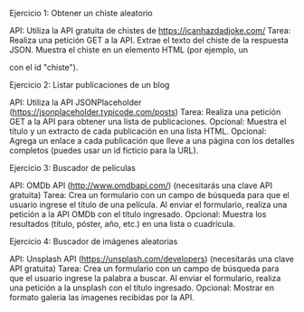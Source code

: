 Ejercicio 1: Obtener un chiste aleatorio

API: Utiliza la API gratuita de chistes de https://icanhazdadjoke.com/
Tarea:
Realiza una petición GET a la API.
Extrae el texto del chiste de la respuesta JSON.
Muestra el chiste en un elemento HTML (por ejemplo, un <div> con el id "chiste").

Ejercicio 2: Listar publicaciones de un blog

API: Utiliza la API JSONPlaceholder (https://jsonplaceholder.typicode.com/posts)
Tarea:
Realiza una petición GET a la API para obtener una lista de publicaciones.
Opcional: Muestra el título y un extracto de cada publicación en una lista HTML.
Opcional: Agrega un enlace a cada publicación que lleve a una página con los detalles completos (puedes usar un id ficticio para la URL).

Ejercicio 3: Buscador de películas

API: OMDb API (http://www.omdbapi.com/) (necesitarás una clave API gratuita)
Tarea:
Crea un formulario con un campo de búsqueda para que el usuario ingrese el título de una película.
Al enviar el formulario, realiza una petición a la API OMDb con el título ingresado.
Opcional: Muestra los resultados (título, póster, año, etc.) en una lista o cuadrícula.

Ejercicio 4: Buscador de imágenes aleatorias

API: Unsplash API (https://unsplash.com/developers) (necesitarás una clave API gratuita)
Tarea:
Crea un formulario con un campo de búsqueda para que el usuario ingrese la palabra a buscar.
Al enviar el formulario, realiza una petición a la unsplash con el título ingresado.
Opcional: Mostrar en formato galeria las imagenes recibidas por la API.